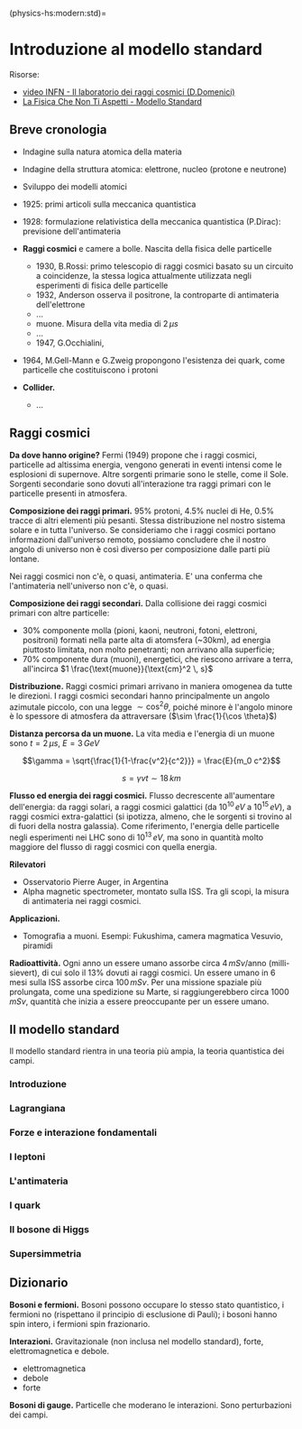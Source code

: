 (physics-hs:modern:std)=
# Introduzione al modello standard

Risorse:
- [video INFN - Il laboratorio dei raggi cosmici (D.Domenici)](https://www.youtube.com/watch?v=G3Dv7NV62UQ)
- [La Fisica Che Non Ti Aspetti - Modello Standard](https://www.youtube.com/playlist?list=PL576SS1k0w9ihuwjA__7UBpx4MwVuUVac)

## Breve cronologia
- Indagine sulla natura atomica della materia
- Indagine della struttura atomica: elettrone, nucleo (protone e neutrone)
- Sviluppo dei modelli atomici
- 1925: primi articoli sulla meccanica quantistica
- 1928: formulazione relativistica della meccanica quantistica (P.Dirac): previsione dell'antimateria

- **Raggi cosmici** e camere a bolle. Nascita della fisica delle particelle
  - 1930, B.Rossi: primo telescopio di raggi cosmici basato su un circuito a coincidenze, la stessa logica attualmente utilizzata negli esperimenti di fisica delle particelle
  - 1932, Anderson osserva il positrone, la controparte di antimateria dell'elettrone
  - ...
  - muone. Misura della vita media di $2 \, \mu s$
  - ...
  - 1947, G.Occhialini, 

- 1964, M.Gell-Mann e G.Zweig propongono l'esistenza dei quark, come particelle che costituiscono i protoni

- **Collider.**
  - ...

## Raggi cosmici
**Da dove hanno origine?** Fermi (1949) propone che i raggi cosmici, particelle ad altissima energia, vengono generati in eventi intensi come le esplosioni di supernove. Altre sorgenti primarie sono le stelle, come il Sole. Sorgenti secondarie sono dovuti all'interazione tra raggi primari con le particelle presenti in atmosfera.

**Composizione dei raggi primari.** 95% protoni, 4.5% nuclei di He, 0.5% tracce di altri elementi più pesanti. Stessa distribuzione nel nostro sistema solare e in tutta l'universo. Se consideriamo che i raggi cosmici portano informazioni dall'universo remoto, possiamo concludere che il nostro angolo di universo non è così diverso per composizione dalle parti più lontane.

Nei raggi cosmici non c'è, o quasi, antimateria. E' una conferma che l'antimateria nell'universo non c'è, o quasi.

**Composizione dei raggi secondari.** Dalla collisione dei raggi cosmici primari con altre particelle:
- 30% componente molla (pioni, kaoni, neutroni, fotoni, elettroni, positroni) formati nella parte alta di atomsfera (~30km), ad energia piuttosto limitata, non molto penetranti; non arrivano alla superficie;
- 70% componente dura (muoni), energetici, che riescono arrivare a terra, all'incirca $1 \frac{\text{muone}}{\text{cm}^2 \, s}$

**Distribuzione.** Raggi cosmici primari arrivano in maniera omogenea da tutte le direzioni. I raggi cosmici secondari hanno principalmente un angolo azimutale piccolo, con una legge $\sim \cos^2 \theta$, poiché minore è l'angolo minore è lo spessore di atmosfera da attraversare ($\sim \frac{1}{\cos \theta}$)

**Distanza percorsa da un muone.** La vita media e l'energia di un muone sono $t = 2 \, \mu s$, $E = 3 \, GeV$

$$\gamma = \sqrt{\frac{1}{1-\frac{v^2}{c^2}}} = \frac{E}{m_0 c^2}$$

$$s = \gamma v t \sim 18 \, km$$

**Flusso ed energia dei raggi cosmici.** Flusso decrescente all'aumentare dell'energia: da raggi solari, a raggi cosmici galattici (da $10^{10} \, eV$ a $10^{15} \, eV$), a raggi cosmici extra-galattici (si ipotizza, almeno, che le sorgenti si trovino al di fuori della nostra galassia). Come riferimento, l'energia delle particelle negli esperimenti nei LHC sono di $10^{13} \, eV$, ma sono in quantità molto maggiore del flusso di raggi cosmici con quella energia.

**Rilevatori**
- Osservatorio Pierre Auger, in Argentina
- Alpha magnetic spectrometer, montato sulla ISS. Tra gli scopi, la misura di antimateria nei raggi cosmici.

**Applicazioni.**
- Tomografia a muoni. Esempi: Fukushima, camera magmatica Vesuvio, piramidi

**Radioattività.** Ogni anno un essere umano assorbe circa $4 \, m Sv / \text{anno}$ (milli-sievert), di cui solo il 13% dovuti ai raggi cosmici. Un essere umano in 6 mesi sulla ISS assorbe circa $100 \, m Sv$. Per una missione spaziale più prolungata, come una spedizione su Marte, si raggiungerebbero circa $1000 \, m Sv$, quantità che inizia a essere preoccupante per un essere umano.

## Il modello standard
Il modello standard rientra in una teoria più ampia, la teoria quantistica dei campi.

### Introduzione

### Lagrangiana

### Forze e interazione fondamentali

### I leptoni

### L'antimateria

### I quark

### Il bosone di Higgs

### Supersimmetria

## Dizionario

**Bosoni e fermioni.** Bosoni possono occupare lo stesso stato quantistico, i fermioni no (rispettano il principio di esclusione di Pauli); i bosoni hanno spin intero, i fermioni spin frazionario.

**Interazioni.** Gravitazionale (non inclusa nel modello standard), forte, elettromagnetica e debole.
- elettromagnetica
- debole
- forte

**Bosoni di gauge.** Particelle che moderano le interazioni. Sono perturbazioni dei campi.




